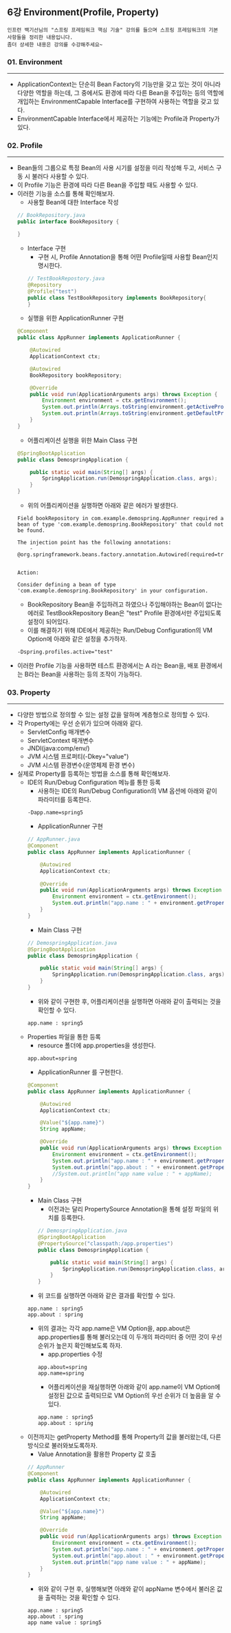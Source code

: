 ## 6강 Environment(Profile, Property)

```
인프런 백기선님의 "스프링 프레임워크 핵심 기술" 강의를 들으며 스프링 프레임워크의 기본 사항들을 정리한 내용입니다.
좀더 상세한 내용은 강의를 수강해주세요~
```
### 01. Environment
---
- ApplicationContext는 단순히 Bean Factory의 기능만을 갖고 있는 것이 아니라 다양한 역할을 하는데,
그 중에서도 환경에 따라 다른 Bean을 주입하는 등의 역할에 개입하는 EnvironmentCapable Interface를 구현하여 사용하는 역할을 갖고 있다.
- EnvironmentCapable Interface에서 제공하는 기능에는 Profile과 Property가 있다.

### 02. Profile
---
- Bean들의 그룹으로 특정 Bean의 사용 시기를 설정을 미리 작성해 두고, 서비스 구동 시 불러다 사용할 수 있다.
- 이 Profile 기능은 환경에 따라 다른 Bean을 주입할 때도 사용할 수 있다.
- 이러한 기능을 소스를 통해 확인해보자.
    - 사용할 Bean에 대한 Interface 작성
    ```java
    // BookRepository.java
    public interface BookRepository {
    
    }
    ```
    - Interface 구현
        - 구현 시, Profile Annotation을 통해 어떤 Profile일때 사용할 Bean인지 명시한다.
        ```java
        // TestBookRepostory.java
        @Repository
        @Profile("test")
        public class TestBookRepository implements BookRepository{
        }
        ```
    - 실행을 위한 ApplicationRunner 구현
    ```java
    @Component
    public class AppRunner implements ApplicationRunner {

        @Autowired
        ApplicationContext ctx;

        @Autowired
        BookRepository bookRepository;

        @Override
        public void run(ApplicationArguments args) throws Exception {
            Environment environment = ctx.getEnvironment();
            System.out.println(Arrays.toString(environment.getActiveProfiles()));
            System.out.println(Arrays.toString(environment.getDefaultProfiles()));
        }
    }
    ```
    - 어플리케이션 실행을 위한 Main Class 구현
    ```java
    @SpringBootApplication
    public class DemospringApplication {

        public static void main(String[] args) {
            SpringApplication.run(DemospringApplication.class, args);
        }
    }
    ```
    - 위의 어플리케이션을 실행하면 아래와 같은 에러가 발생한다.
    ```
    Field bookRepository in com.example.demospring.AppRunner required a bean of type 'com.example.demospring.BookRepository' that could not be found.

    The injection point has the following annotations:
        - @org.springframework.beans.factory.annotation.Autowired(required=true)


    Action:

    Consider defining a bean of type 'com.example.demospring.BookRepository' in your configuration.
    ```
    - BookRepository Bean을 주입하려고 하였으나 주입해야하는 Bean이 없다는 에러로 TestBookRepository Bean은 "test" Profile 환경에서만 주입되도록 설정이 되어있다.
    - 이를 해결하기 위해 IDE에서 제공하는 Run/Debug Configuration의 VM Option에 아래와 같은 설정을 추가하자.
    ```
    -Dspring.profiles.active="test"
    ```
- 이러한 Profile 기능을 사용하면 테스트 환경에서는 A 라는 Bean을, 배포 환경에서는 B라는 Bean을 사용하는 등의 조작이 가능하다.

### 03. Property
---
- 다양한 방법으로 정의할 수 있는 설정 값을 말하며 계층형으로 정의할 수 있다.
- 각 Property에는 우선 순위가 있으며 아래와 같다.
    - ServletConfig 매개변수
    - ServletContext 매개변수
    - JNDI(java:comp/env/)
    - JVM 시스템 프로퍼티(-Dkey="value")
    - JVM 시스템 환경변수(운영체제 환경 변수)
- 실제로 Property를 등록하는 방법을 소스를 통해 확인해보자.
    - IDE의 Run/Debug Configuration 메뉴를 통한 등록
        - 사용하는 IDE의 Run/Debug Configuration의 VM 옵션에 아래와 같이 파라미터를 등록한다.
        ```
        -Dapp.name=spring5
        ```
        - ApplicationRunner 구현
        ```java
        // AppRunner.java
        @Component
        public class AppRunner implements ApplicationRunner {

            @Autowired
            ApplicationContext ctx;
            
            @Override
            public void run(ApplicationArguments args) throws Exception {
                Environment environment = ctx.getEnvironment();
                System.out.println("app.name : " + environment.getProperty("app.name"));
            }
        }
        ```
        - Main Class 구현
        ```java
        // DemospringApplication.java
        @SpringBootApplication
        public class DemospringApplication {

            public static void main(String[] args) {
                SpringApplication.run(DemospringApplication.class, args);
            }
        }
        ```
        - 위와 같이 구현한 후, 어플리케이션을 실행하면 아래와 같이 출력되는 것을 확인할 수 있다.
        ```
        app.name : spring5
        ```
    - Properties 파일을 통한 등록
        - resource 폴더에 app.properties을 생성한다.
        ```
        app.about=spring
        ```
        - ApplicationRunner 를 구현한다.
        ```java
        @Component
        public class AppRunner implements ApplicationRunner {

            @Autowired
            ApplicationContext ctx;

            @Value("${app.name}")
            String appName;

            @Override
            public void run(ApplicationArguments args) throws Exception {
                Environment environment = ctx.getEnvironment();
                System.out.println("app.name : " + environment.getProperty("app.name"));
                System.out.println("app.about : " + environment.getProperty("app.about"));
                //System.out.println("app name value : " + appName);
            }
        }
        ```
        - Main Class 구현
            - 이전과는 달리 PropertySource Annotation을 통해 설정 파일의 위치를 등록한다.
            ```java
            // DemospringApplication.java
            @SpringBootApplication
            @PropertySource("classpath:/app.properties")
            public class DemospringApplication {

                public static void main(String[] args) {
                    SpringApplication.run(DemospringApplication.class, args);
                }
            }
            ```
        - 위 코드를 실행하면 아래와 같은 결과를 확인할 수 있다.
        ```
        app.name : spring5
        app.about : spring
        ```
        - 위의 결과는 각각 app.name은 VM Option을, app.about은 app.properties를 통해 불러오는데 이 두개의 파라미터 중 어떤 것이 우선 순위가 높은지 확인해보도록 하자.
            - app.properties 수정
            ```
            app.about=spring
            app.name=spring
            ```
            - 어플리케이션을 재실행하면 아래와 같이 app.name이 VM Option에 설정된 값으로 출력되므로 VM Option의 우선 순위가 더 높음을 알 수 있다.
            ```
            app.name : spring5
            app.about : spring
            ```
    - 이전까지는 getProperty Method를 통해 Property의 값을 불러왔는데, 다른 방식으로 불러와보도록하자.
        - Value Annotation을 활용한 Property 값 호출
        ```java
        // AppRunner
        @Component
        public class AppRunner implements ApplicationRunner {

            @Autowired
            ApplicationContext ctx;

            @Value("${app.name}")
            String appName;

            @Override
            public void run(ApplicationArguments args) throws Exception {
                Environment environment = ctx.getEnvironment();
                System.out.println("app.name : " + environment.getProperty("app.name"));
                System.out.println("app.about : " + environment.getProperty("app.about"));
                System.out.println("app name value : " + appName);
            }
        }
        ```
        - 위와 같이 구현 후, 실행해보면 아래와 같이 appName 변수에서 불러온 값을 출력하는 것을 확인할 수 있다.
        ```
        app.name : spring5
        app.about : spring
        app name value : spring5

        ```
